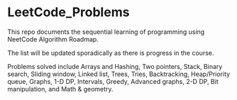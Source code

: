 # LeetCode_Problems

This repo documents the sequential learning of programming using NeetCode Algorithm Roadmap.

The list will be updated sporadically as there is progress in the course.

Problems solved include 
Arrays and Hashing, 
Two pointers, 
Stack, 
Binary search, 
Sliding window, 
Linked list, 
Trees, 
Tries, 
Backtracking, 
Heap/Priority queue, 
Graphs, 
1-D DP, 
Intervals, 
Greedy, 
Advanced graphs, 
2-D DP, 
Bit manipulation, 
and Math & geometry. 
